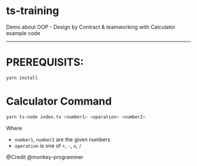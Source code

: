 # ts-training

Demo about OOP - Design by Contract & teamworking with Calculator example code

---

# PREREQUISITS:

```sh
yarn install
```

# Calculator Command

```sh
yarn ts-node index.ts <number1> <operation> <number2>
```

Where

- `number1`, `number2` are the given numbers
- `operation` is one of `+`, `-`, `x`, `/`

@Credit @monkey-programmer
